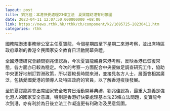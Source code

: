 ```yaml
---
layout: post
title: 劉兆佳：本港快要處理23條立法　夏寶龍訪港有利氛圍
date: 2023-04-11 12:07:50.000000000 +08:00
link: https://news.rthk.hk/rthk/ch/component/k2/1695725-20230411.htm
categories: rthk
---
```


國務院港澳事務辦公室主任夏寶龍，今個星期四至下星期二來港考察，並出席特區政府舉辦的香港全民國家安全教育日活動開幕典禮。

全國港澳研究會顧問劉兆佳認為，今次夏寶龍親身來港考察，反映香港已恢復常態，各方面亦已較為穩定。今次的考察一方面配合中央要做足調查研究工作，協助中央更好地制訂對港政策，所以要較長時間來港，並接見各方人士，層面會相當廣泛，包括愛國愛港的領導人及特區政府的官員，以了解香港疫後發展。

至於夏寶龍將會出席國家安全教育日活動開幕典禮，劉兆佳認為，最重大意義是強化港人的國家安全意識，特別是香港好快要處理基本法23條立法問題，夏寶龍今次到港，亦有利於為日後立法工作凝造更有利政治及民意氛圍。
